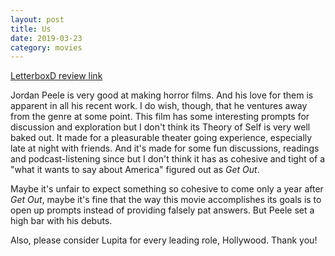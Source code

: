 ```yaml
---
layout: post
title: Us
date: 2019-03-23
category: movies
---
```

 
[LetterboxD review link](https://letterboxd.com/samarthbhaskar/film/us-2019/)

Jordan Peele is very good at making horror films. And his love for them is apparent in all his recent work. I do wish, though, that he ventures away from the genre at some point. This film has some interesting prompts for discussion and exploration but I don't think its Theory of Self is very well baked out. It made for a pleasurable theater going experience, especially late at night with friends. And it's made for some fun discussions, readings and podcast-listening since but I don't think it has as cohesive and tight of a "what it wants to say about America" figured out as <em>Get Out</em>. 

Maybe it's unfair to expect something so cohesive to come only a year after <em>Get Out</em>, maybe it's fine that the way this movie accomplishes its goals is to open up prompts instead of providing falsely pat answers. But Peele set a high bar with his debuts. 

Also, please consider Lupita for every leading role, Hollywood. Thank you!